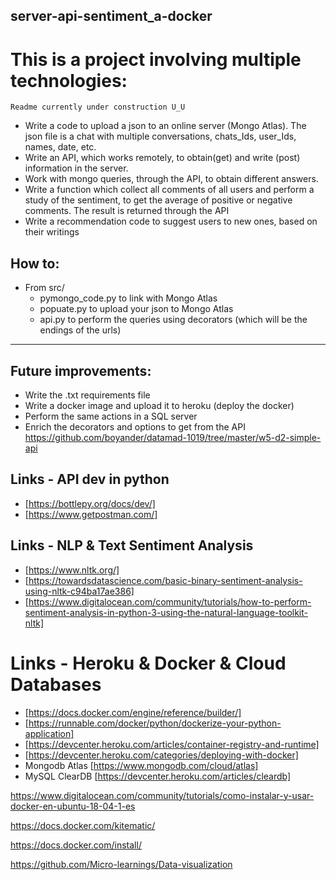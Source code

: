 ## server-api-sentiment_a-docker
# This is a project involving multiple technologies:


    Readme currently under construction U_U

- Write a code to upload a json to an online server (Mongo Atlas). The json file is a chat with multiple conversations, chats_Ids, user_Ids, names, date, etc.
- Write an API, which works remotely, to obtain(get) and write (post) information in the server.
- Work with mongo queries, through the API, to obtain different answers.
- Write a function which collect all comments of all users and perform a study of the sentiment, to get the average of positive or negative comments. The result is returned through the API
- Write a recommendation code to suggest users to new ones, based on their writings 

## How to:
- From src/
  - pymongo_code.py to link with Mongo Atlas
  - popuate.py to upload your json to Mongo Atlas
  - api.py to perform the queries using decorators (which will be the endings of the urls)

------------
## Future improvements:
- Write the .txt requirements file
- Write a docker image and upload it to heroku (deploy the docker)
- Perform the same actions in a SQL server
- Enrich the decorators and options to get from the API
​https://github.com/boyander/datamad-1019/tree/master/w5-d2-simple-api

## Links - API dev in python
- [https://bottlepy.org/docs/dev/]
- [https://www.getpostman.com/]
​
## Links - NLP & Text Sentiment Analysis
- [https://www.nltk.org/]
- [https://towardsdatascience.com/basic-binary-sentiment-analysis-using-nltk-c94ba17ae386]
- [https://www.digitalocean.com/community/tutorials/how-to-perform-sentiment-analysis-in-python-3-using-the-natural-language-toolkit-nltk]
​
# Links - Heroku & Docker & Cloud Databases
- [https://docs.docker.com/engine/reference/builder/]
- [https://runnable.com/docker/python/dockerize-your-python-application]
- [https://devcenter.heroku.com/articles/container-registry-and-runtime]
- [https://devcenter.heroku.com/categories/deploying-with-docker]
- Mongodb Atlas [https://www.mongodb.com/cloud/atlas]
- MySQL ClearDB [https://devcenter.heroku.com/articles/cleardb]


https://www.digitalocean.com/community/tutorials/como-instalar-y-usar-docker-en-ubuntu-18-04-1-es

https://docs.docker.com/kitematic/

https://docs.docker.com/install/

https://github.com/Micro-learnings/Data-visualization

